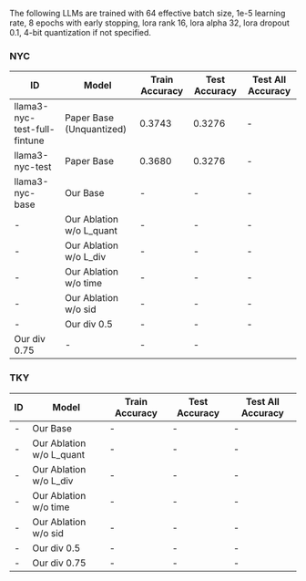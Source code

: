 The following LLMs are trained with 64 effective batch size, 1e-5 learning rate, 8 epochs with early stopping, lora rank 16, lora alpha 32, lora dropout 0.1, 4-bit quantization if not specified.

### NYC

| ID | Model | Train Accuracy | Test Accuracy | Test All Accuracy |
|-------|-------|-------|-------|-------|
| llama3-nyc-test-full-fintune | Paper Base (Unquantized) | 0.3743 | 0.3276 | - |
| llama3-nyc-test | Paper Base | 0.3680 | 0.3276 | - |
| llama3-nyc-base | Our Base | - | - | - |
| - | Our Ablation w/o L_quant | - | - | - |
| - | Our Ablation w/o L_div | - | - | - |
| - | Our Ablation w/o time | - | - | - |
| - | Our Ablation w/o sid | - | - | - |
| - | Our div 0.5 | - | - | - |
| Our div 0.75  | - | - | - |


### TKY

| ID | Model | Train Accuracy | Test Accuracy | Test All Accuracy |
|-------|----------------|---------------|------------------|-------|
| - | Our Base | - | - | - |
| - | Our Ablation w/o L_quant | - | - | - |
| - | Our Ablation w/o L_div | - | - | - |
| - | Our Ablation w/o time | - | - | - |
| - | Our Ablation w/o sid | - | - | - |
| - | Our div 0.5 | - | - | - |
| - | Our div 0.75  | - | - | - |